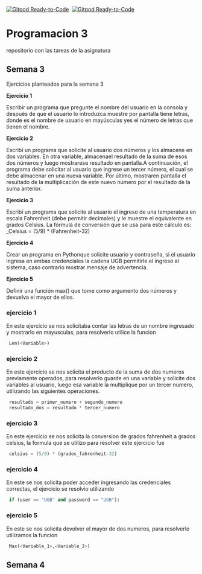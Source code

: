[![Gitpod Ready-to-Code](https://img.shields.io/badge/UGB-PRC3-blue)](https://ugb.edu.sv/)&nbsp;
[![Gitpod Ready-to-Code](https://img.shields.io/badge/Python-3.9-red)](https://www.python.org/)&nbsp;

# Programacion 3
 repositorio con las tareas de la asignatura

 ## Semana 3
  Ejercicios planteados para la semana 3

  **Ejercicio 1**

  Escribir un programa que pregunte el nombre del usuario en la consola y después de que el usuario lo introduzca muestre por pantalla <NOMBRE> tiene <n> letras, donde <NOMBRE> es el nombre de usuario en mayúsculas y<n>es el número de letras que tienen el nombre.

  **Ejercicio 2**

  Escribí un programa que solicite al usuario dos números y los almacene en dos variables. En otra variable, almacenael resultado de la suma de esos dos números y  luego mostrarese  resultado  en  pantalla.A  continuación,  el  programa  debe solicitar al usuario que ingrese un tercer número, el cual se debe almacenar en una nueva variable. Por último, mostraren pantalla el resultado de la multiplicación de este nuevo número por el resultado de la suma anterior.
  
  **Ejercicio 3**

  Escribí  un  programa  que  solicite  al  usuario  el  ingreso  de  una  temperatura  en escala Fahrenheit (debe permitir decimales) y le muestre el equivalente en grados Celsius. La fórmula de conversión que se usa para este cálculo es: _Celsius = (5/9) * (Fahrenheit-32)
  
  **Ejercicio 4**

  Crear  un  programa  en Pythonque  solicite  usuario  y  contraseña,  si  el  usuario ingresa  en  ambas  credenciales  la  cadena  UGB  permitirle  el  ingreso  al  sistema, caso contrario mostrar mensaje de advertencia.
  
  **Ejercicio 5**

  Definir una función max() que tome como argumento dos números y devuelva el mayor de ellos.

  ### ejercicio 1
   En este ejercicio se nos solicitaba contar las letras de un nombre ingresado y mostrarlo en mayusculas, para resolverlo utilice la funcion
   ```python
    Len(<Variable>)
   ```

  ### ejercicio 2
   En este ejercicio se nos solicita el producto de la suma de dos numeros previamente operados, para resolverlo guarde en una variable y solicite dos variables al usuario, luego esa variable la multiplique por un tercer numero, utilizando las siguientes operaciones.
   ```python
    resultado = primer_numero + segundo_numero
    resultado_dos = resultado * tercer_numero
   ```
  ### ejercicio 3
   En este ejercicio se nos solicita la conversion de grados fahrenheit a grados celsius, la formula que se utilizo para resolver este ejercicio fue 
   ```python
    celsius = (5/9) * (grados_fahrenheit-32) 
   ```
  ### ejercicio 4
   En este se nos solicita poder acceder ingresando las credenciales correctas, el ejercicio se resolvio utilizando
   ```python
    if (user == "UGB" and password == "UGB"):
   ```
  ### ejercicio 5
   En este se nos solicita devolver el mayor de dos numeros, para resolverlo utilizamos la funcion
   ```python
    Max(<Variable_1>,<Variable_2>)
   ```   

 ## Semana 4
